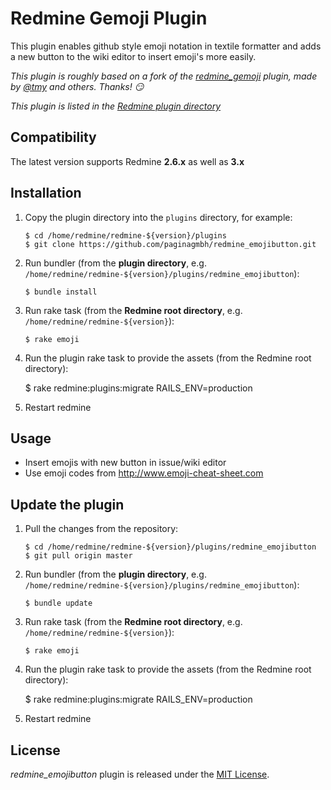 Redmine Gemoji Plugin
=====================

This plugin enables github style emoji notation in textile formatter and adds a new button to the wiki editor to insert emoji's more easily.

*This plugin is roughly based on a fork of the [redmine_gemoji](https://github.com/tmy/redmine_gemoji) plugin, made by [@tmy](https://github.com/tmy/) and others. Thanks! :smirk:*

*This plugin is listed in the [Redmine plugin directory](http://www.redmine.org/plugins/redmine_emojibutton)*


Compatibility
-------------

The latest version supports Redmine **2.6.x** as well as **3.x**



Installation
------------

 1. Copy the plugin directory into the `plugins` directory, for example:
 
        $ cd /home/redmine/redmine-${version}/plugins
        $ git clone https://github.com/paginagmbh/redmine_emojibutton.git

 2. Run bundler (from the **plugin directory**, e.g. `/home/redmine/redmine-${version}/plugins/redmine_emojibutton`):

        $ bundle install

 3. Run rake task (from the **Redmine root directory**, e.g. `/home/redmine/redmine-${version}`):

        $ rake emoji

 4.  Run the plugin rake task to provide the assets (from the Redmine root directory):

        $ rake redmine:plugins:migrate RAILS_ENV=production

 5. Restart redmine


Usage
-----

* Insert emojis with new button in issue/wiki editor
* Use emoji codes from http://www.emoji-cheat-sheet.com



Update the plugin
-----------------

 1. Pull the changes from the repository:
 
        $ cd /home/redmine/redmine-${version}/plugins/redmine_emojibutton
        $ git pull origin master

 2. Run bundler (from the **plugin directory**, e.g. `/home/redmine/redmine-${version}/plugins/redmine_emojibutton`):

        $ bundle update

 3. Run rake task (from the **Redmine root directory**, e.g. `/home/redmine/redmine-${version}`):

        $ rake emoji

 4.  Run the plugin rake task to provide the assets (from the Redmine root directory):

        $ rake redmine:plugins:migrate RAILS_ENV=production

 5. Restart redmine


License
-------

*redmine_emojibutton* plugin is released under the [MIT License](LICENCE).
